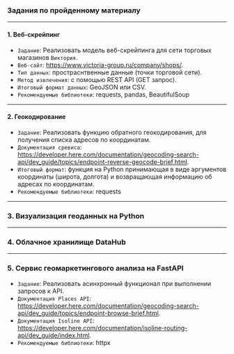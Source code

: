 ### Задания по пройденному материалу
---
#### 1. Веб-скрейпинг
* `Задание`: Реализовать модель веб-скрейпинга для сети торговых магазинов `Виктория`.
* `Веб-сайт`: https://www.victoria-group.ru/company/shops/.
* `Тип данных`: простраснтвенные данные (точки торговой сети).
* `Метод извлечения`: с помощью REST API (GET запрос).
* `Итоговый формат данных`: GeoJSON или CSV.
* `Рекомендуемые библиотеки`: requests, pandas, BeautifulSoup

---
#### 2. Геокодирование
* `Задание`: Реализовать функцию обратного геокодирования, для получения списка адресов по координатам.
* `Документация сревиса`: https://developer.here.com/documentation/geocoding-search-api/dev_guide/topics/endpoint-reverse-geocode-brief.html.
* `Итоговый формат`: функция на Python принимающая в виде аргументов координаты (широта, долгота) и возвращающая информацию об адресах по координатам.
* `Рекомендуемые библиотеки`: requests

---
### 3. Визуализация геоданных на Python

---
### 4. Облачное хранилище DataHub

---
### 5. Сервис геомаркетингового анализа на FastAPI
* `Задание`: Реализовать асинхронный функционал при выполнении запросов к API.
* `Документация Places API`: https://developer.here.com/documentation/geocoding-search-api/dev_guide/topics/endpoint-browse-brief.html.
* `Документация Isoline API`: https://developer.here.com/documentation/isoline-routing-api/dev_guide/index.html.
* `Рекомендуемые библиотеки`: httpx
